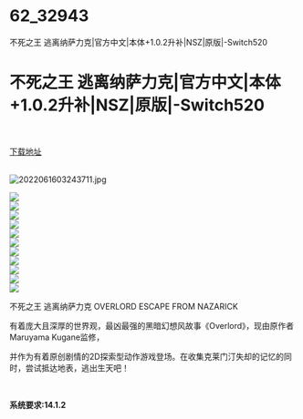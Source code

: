 # 62_32943
不死之王 逃离纳萨力克|官方中文|本体+1.0.2升补|NSZ|原版|-Switch520
# 不死之王 逃离纳萨力克|官方中文|本体+1.0.2升补|NSZ|原版|-Switch520
 <br/></br>
[下载地址](https://www.switch520.cc/article/32943 "下载地址")
<br/></br>

<p><img title="2022061603243711.jpg" src="https://www.switch520.cc/muke_img/2022_07_15_5902f2540fdf0.jpg" alt="2022061603243711.jpg"></p>
<p><img src="https://cdn.cloudflare.steamstatic.com/steam/apps/1782150/ss_140e43222226f7607197e1740387bf8075f78db7.600x338.jpg?t=1655309099"><br>
<img src="https://cdn.cloudflare.steamstatic.com/steam/apps/1782150/ss_287d7671785e55f43fe0c4aeda605e8948cde107.600x338.jpg?t=1655309099"><br>
<img src="https://cdn.cloudflare.steamstatic.com/steam/apps/1782150/ss_4d64459c23593917d40420f8ad6836ab85d4158b.600x338.jpg?t=1655309099"><br>
<img src="https://cdn.cloudflare.steamstatic.com/steam/apps/1782150/ss_fa041884a10a818f201677fb802162cae8400b9e.600x338.jpg?t=1655309099"><br>
<img src="https://cdn.cloudflare.steamstatic.com/steam/apps/1782150/ss_3a63ced41797b9b9335cb683391497b4da88b594.600x338.jpg?t=1655309099"><br>
<img src="https://cdn.cloudflare.steamstatic.com/steam/apps/1782150/ss_155da821df8c09e04eb4e6b2694efbfaa590b76e.600x338.jpg?t=1655309099"><br>
<img src="https://cdn.cloudflare.steamstatic.com/steam/apps/1782150/ss_f11ca3b023468fe3dfeac6d4bedf6a6343d2d714.600x338.jpg?t=1655309099"><br>
<img src="https://cdn.cloudflare.steamstatic.com/steam/apps/1782150/ss_cd09c38c9c0ef9ef4d0dbb44729b955db63584fe.600x338.jpg?t=1655309099"><br>
<img src="https://cdn.cloudflare.steamstatic.com/steam/apps/1782150/ss_c19236bd2fd8d326ff2cf8f3ec4e792d7ff2aa6a.600x338.jpg?t=1655309099"><br>
<img src="https://cdn.cloudflare.steamstatic.com/steam/apps/1782150/ss_9a02cf152899893034c2c7cccb2bd06e0f73a75f.600x338.jpg?t=1655309099"><br>
<img src="https://cdn.cloudflare.steamstatic.com/steam/apps/1782150/ss_6c0a242751c9503ef484a13b449fa6fbee862017.600x338.jpg?t=1655309099"></p>
<p>不死之王 逃离纳萨力克 OVERLORD ESCAPE FROM NAZARICK</p>
<p>有着庞大且深厚的世界观，最凶最强的黑暗幻想风故事《Overlord》，现由原作者Maruyama Kugane监修，</p>
<p>并作为有着原创剧情的2D探索型动作游戏登场。在收集克莱门汀失却的记忆的同时，尝试抵达地表，逃出生天吧！</p>
<p>&nbsp;</p>
<p><strong>系统要求:14.1.2</strong></p>



